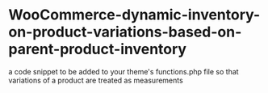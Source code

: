 # WooCommerce-dynamic-inventory-on-product-variations-based-on-parent-product-inventory
a code snippet to be added to your theme's functions.php file so that variations of a product are treated as measurements
